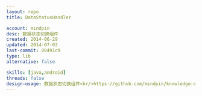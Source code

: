 ```yaml
---
layout: repo
title: DataStatusHandler

account: mindpin
desc: 数据状态切换组件
created: 2014-06-29
updated: 2014-07-03
last-commit: 08491c9
type: lib
alternative: false

skills: [java,android]
threads: false
design-usage: 数据状态切换组件<br/>https://github.com/mindpin/knowledge-camp/wiki/%E6%95%B0%E6%8D%AE%E7%8A%B6%E6%80%81%E5%88%87%E6%8D%A2%E7%BB%84%E4%BB%B6
---
```

